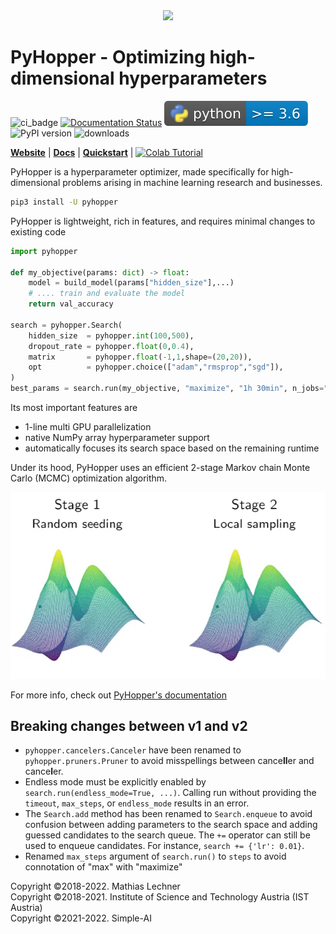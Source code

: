<div align="center"><img src="https://raw.githubusercontent.com/pyhopper/pyhopper/main/docs/img/banner_gray.png" width="800"/></div>

# PyHopper - Optimizing high-dimensional hyperparameters

![ci_badge](https://github.com/PyHopper/PyHopper/actions/workflows/continuous_integration.yml/badge.svg) [![Documentation Status](https://readthedocs.org/projects/pyhopper/badge/?version=latest)](https://pyhopper.readthedocs.io/en/latest/?badge=latest) ![pyversion](docs/img/pybadge.svg)
![PyPI version](https://img.shields.io/pypi/v/pyhopper)
![downloads](https://img.shields.io/pypi/dm/pyhopper)

[**Website**](https://pyhopper.io)
| [**Docs**](https://pyhopper.readthedocs.io/)
| [**Quickstart**](https://pyhopper.readthedocs.io/en/latest/quickstart.html)
| [![Colab Tutorial](https://colab.research.google.com/assets/colab-badge.svg)](https://colab.research.google.com/drive/1UPzhfCNCagh4OjI0VQyq87TpFbGoFBBl?usp=sharing)


PyHopper is a hyperparameter optimizer, made specifically for high-dimensional problems arising in machine learning research and businesses.

```bash
pip3 install -U pyhopper
```

PyHopper is lightweight, rich in features, and requires minimal changes to existing code

```python
import pyhopper

def my_objective(params: dict) -> float:
    model = build_model(params["hidden_size"],...)
    # .... train and evaluate the model
    return val_accuracy

search = pyhopper.Search(
    hidden_size  = pyhopper.int(100,500),
    dropout_rate = pyhopper.float(0,0.4),
    matrix       = pyhopper.float(-1,1,shape=(20,20)),
    opt          = pyhopper.choice(["adam","rmsprop","sgd"]),
)
best_params = search.run(my_objective, "maximize", "1h 30min", n_jobs="per-gpu")
```

Its most important features are

- 1-line multi GPU parallelization
- native NumPy array hyperparameter support
- automatically focuses its search space based on the remaining runtime

Under its hood, PyHopper uses an efficient 2-stage Markov chain Monte Carlo (MCMC) optimization algorithm.

![alt](docs/img/sampling.webp)

For more info, check out [PyHopper's documentation](https://pyhopper.readthedocs.io/)


## Breaking changes between v1 and v2

- ```pyhopper.cancelers.Canceler``` have been renamed to ```pyhopper.pruners.Pruner``` to avoid misspellings between cance**ll**er and cance**l**er.
- Endless mode must be explicitly enabled by ```search.run(endless_mode=True, ...)```. Calling run without providing the ```timeout```, ```max_steps```, or ```endless_mode``` results in an error.
- The ```Search.add``` method has been renamed to ```Search.enqueue``` to avoid confusion between adding parameters to the search space and adding guessed candidates to the search queue. The ```+=``` operator can still be used to enqueue candidates. For instance, ```search += {'lr': 0.01}```. 
- Renamed ```max_steps``` argument of ```search.run()``` to ```steps``` to avoid connotation of "max" with "maximize" 

Copyright ©2018-2022. Mathias Lechner  
Copyright ©2018-2021. Institute of Science and Technology Austria (IST Austria)  
Copyright ©2021-2022. Simple-AI  